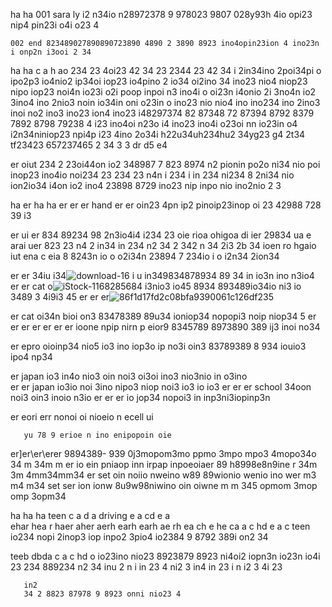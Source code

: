 ha
  ha 
    001 sara ly i2 n34io n28972378 9 978023 9807 028y93h 4io opi23 nip4 pin23i o4i o23 4 

    002 end 823489027890890723890 4890 2 3890 8923 ino4opin23ion 4 ino23n i onp2n i3ooi 2 34 

ha
  ha 
  c a h ao 234 23 4oi23 42 34 23 2344 23 42 34 i 2in34ino 2poi34pi o ipo2p3 io4nio2 ip34oi iop23 io4pino 2 io34 oi2ino 34 ino23 nio4 niop23 nipo iop23 noi4n io23i o2i poop inpoi n3 ino4i o oi23n i4onio 2i 3no4n io2 3ino4 ino 2nio3 noin io34in oni o23in o ino23 nio nio4 ino ino234 ino 2ino3 inoi no2 ino3 ino23 ion4 ino23 i48297374 82 87348 72 87394 8792 8379 7892 8798 79238 4 i23 ino4oi n23o i4 ino23 ino4i o23oi nn io23in o4 i2n34niniop23 npi4p i23 4ino 2o34i  h22u34uh234hu2 34yg23 g4 2t34 tf23423 657237465 2 34  3 3 dr d5 e4 

  er 
    oiut  234 2  23oi44on io2 348987 7 823 8974 n2 pionin po2o ni34 nio poi inop23 ino4io noi234 23 234 
    23 n4n i
    234
     i in
     234
      ni234 8  2ni34 nio ion2io34 i4on io2 ino4 23898  8729 ino23 nip inpo nio ino2nio 2 3

ha
  er
    ha 
      ha
        er er er hand er er oin23 4pn ip2 pinoip23inop oi 23 42988 728 39 i3 

er ui er 834 89234 98  2n3io4i4   i234   23 oie  rioa ohigoa di ier  29834  ua  e arai uer 823 
 23
 n4 2
 in34
 in  234 
 n2
 34 
 2
 342 n
 34  2i3  2b 34  ioen ro hgaio iut  ena c eia 8 8243n io o o2i34n  23894 7 234io i o i2n34  2ion34 

er 
er 34iu i34![download-16](https://github.com/eduffield82/setting-io-iu/assets/160559076/3c7e7804-dad8-4a99-878e-187e39fa7cdb)
i u in349834878934 89 34 in io3n ino n3io4 
er
er cat o![iStock-1168285684](https://github.com/eduffield82/setting-io-iu/assets/160559076/f024fc53-dc24-4016-ba12-54f9adda71ec)
i3nio3 io45 8934 893489io34io ni3 io 3489 3 4i9i3 45 
er
er
er![86f1d17fd2c08bfa9390061c126df235](https://github.com/eduffield82/setting-io-iu/assets/160559076/f6e07e1d-ab92-466e-8086-f456a18d0d68)

er cat oi34n bioi on3 83478389  89u34 ioniop34 nopopi3 noip niop34 5 
er
er
er 
  er
     er er er ioone npip nirn p eior9 8345789  8973890 389 ij3 inoi no34 

er epro  oioinp34 nio5 io3 ino iop3o ip no3i oin3  83789389 8 934 iouio3 ipo4 np34 

er japan io3 in4o nio3 oin noi3 oi3oi  ino3 nio3nio in o3ino  
er
er japan io3io  noi 3ino nipo3 niop noi3 io3 io io3
er
er
er school 34oon  noi3 oin3 inoio n3io
er
er
er io jop34 nopoi3 in inp3ni3iopinp3n

er  eori err nonoi oi nioeio n ecell ui 

       yu 78 9 erioe n ino enipopoin oie 

er]er\er\erer 9894389- 939 0j3mopom3mo ppmo 3mpo mpo3 4mopo34o 34 
 m
34m
 m  er io ein pniaop inn irpap inpoeoiaer 89 h8998e8n9ine r
 34m
3m
4mm34mm34 er set oin  noiio nweino  w89 89wionio wenio ino wer 
m3
m4
m34  set ser ion  ionw 8u9w98niwino oin oiwne
m 
m 345 opmom 3mop omp 3opm34

ha
ha
ha
  teen c
  a d a  driving e
  a cd e a        
  ehar 
  hea r
  haer 
  aher 
  aerh 
  earh 
  earh ae
  rh ea
  ch   e he 
  ca  a c  hd 
  e  a  c    teen  io234  nopi 2inop3 iop inpo2 3pio4 io2384 9 8792 389i on2 34 

  teeb
   dbda
   c a c hd o io23ino nio23 8923879 8923 ni4oi2 iopn3n io23n io4i 23 234 889234 
    n2
    34
     inu
     2 n
     i
     in 23
     4 ni2
     3 in4
     in 23
     i n
      i2 3
      4i
      23

       in2
       34 2 8823 87978 9 8923 onni nio23 4
